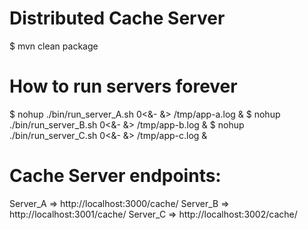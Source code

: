 Distributed Cache Server
========================

$ mvn clean package

# How to run servers forever
$ nohup ./bin/run_server_A.sh 0<&- &> /tmp/app-a.log &
$ nohup ./bin/run_server_B.sh 0<&- &> /tmp/app-b.log &
$ nohup ./bin/run_server_C.sh 0<&- &> /tmp/app-c.log &

# Cache Server endpoints: 
Server_A => http://localhost:3000/cache/
Server_B => http://localhost:3001/cache/
Server_C => http://localhost:3002/cache/


